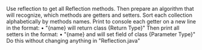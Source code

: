 Use reflection to get all Reflection methods. Then prepare an algorithm that will recognize, which methods are getters and setters. Sort each collection alphabetically by methods names. Print to console each getter on a new line in the format:
    • "{name} will return class {Return Type}"
Then print all setters in the format:
    • "{name} and will set field of class {Parameter Type}"
Do this without changing anything in "Reflection.java"
